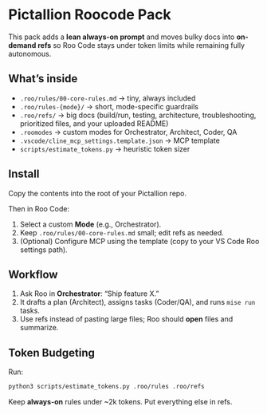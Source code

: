 # Pictallion Roocode Pack

This pack adds a **lean always-on prompt** and moves bulky docs into **on-demand refs** so Roo Code stays under token limits while remaining fully autonomous.

## What’s inside
- `.roo/rules/00-core-rules.md` → tiny, always included
- `.roo/rules-{mode}/` → short, mode-specific guardrails
- `.roo/refs/` → big docs (build/run, testing, architecture, troubleshooting, prioritized files, and your uploaded README)
- `.roomodes` → custom modes for Orchestrator, Architect, Coder, QA
- `.vscode/cline_mcp_settings.template.json` → MCP template
- `scripts/estimate_tokens.py` → heuristic token sizer

## Install
Copy the contents into the root of your Pictallion repo.

Then in Roo Code:
1. Select a custom **Mode** (e.g., Orchestrator).
2. Keep `.roo/rules/00-core-rules.md` small; edit refs as needed.
3. (Optional) Configure MCP using the template (copy to your VS Code Roo settings path).

## Workflow
1. Ask Roo in **Orchestrator**: “Ship feature X.”
2. It drafts a plan (Architect), assigns tasks (Coder/QA), and runs `mise run` tasks.
3. Use refs instead of pasting large files; Roo should **open** files and summarize.

## Token Budgeting
Run:
```bash
python3 scripts/estimate_tokens.py .roo/rules .roo/refs
```
Keep **always-on** rules under ~2k tokens. Put everything else in refs.
